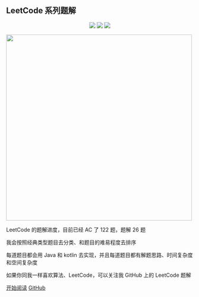 ## LeetCode 系列题解


<p align="center">
<a href="https://github.com/hi-dhl"><img src="https://img.shields.io/badge/GitHub-HiDhl-4BC51D.svg?style=flat"></a> <img src="https://img.shields.io/badge/language-Java | Kotlin-orange.svg"/> <img src="https://img.shields.io/badge/platform-android-lightgrey.svg"/>
</p>

<img src="http://cdn.51git.cn/2020-10-04-16017893774760.jpg" width = 500px/>


LeetCode 的题解进度，目前已经 AC 了 122 题，题解 26 题

我会按照经典类型题目去分类、和题目的难易程度去排序

每道题目都会用 Java 和 kotlin 去实现，并且每道题目都有解题思路、时间复杂度和空间复杂度

如果你同我一样喜欢算法、LeetCode，可以关注我 GitHub 上的 LeetCode 题解

[开始阅读](README)
[GitHub](https://github.com/hi-dhl/Leetcode-Solutions-with-Java-And-Kotlin)

<!--[Blog](https://hi-dhl.com)
[掘金](https://juejin.im/user/2594503168898744)-->


